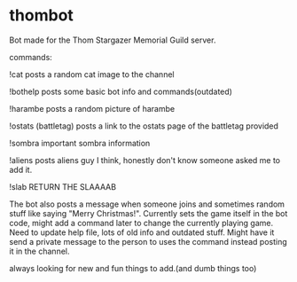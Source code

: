 # thombot

Bot made for the Thom Stargazer Memorial Guild server.

commands:

!cat posts a random cat image to the channel

!bothelp posts some basic bot info and commands(outdated)

!harambe posts a random picture of harambe

!ostats (battletag) posts a link to the ostats page of the battletag provided

!sombra important sombra information

!aliens posts aliens guy I think, honestly don't know someone asked me to add it.

!slab RETURN THE SLAAAAB

The bot also posts a message when someone joins and sometimes random stuff like saying "Merry Christmas!".
Currently sets the game itself in the bot code, might add a command later to change the currently playing game.
Need to update help file, lots of old info and outdated stuff. Might have it send a private message to the person to uses the command instead posting it in the channel.

always looking for new and fun things to add.(and dumb things too)

